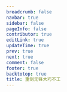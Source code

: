 ```yaml
---
breadcrumb: false
navbar: true
sidebar: false
pageInfo: false
contributor: true
editLink: true
updateTime: true
prev: true
next: true
comment: false
footer: true
backtotop: true
title: 重剑无锋大巧不工
---
```

